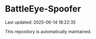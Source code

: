 # BattleEye-Spoofer

Last updated: 2025-06-14 18:22:35

This repository is automatically maintained.
